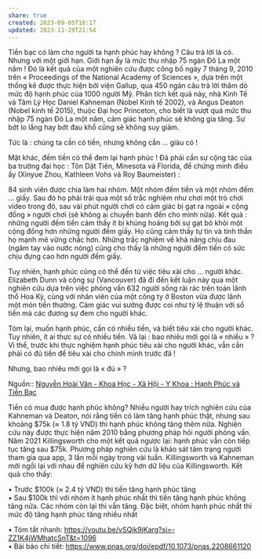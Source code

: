 ```yaml
---
share: true
created: 2023-09-05T16:17
updated: 2023-11-29T21:54
---
```

Tiền bạc có làm cho người ta hạnh phúc hay không ? Câu trả lời là có. Nhưng với một giới hạn. Giới hạn ấy là mức thu nhập 75 ngàn Đô La một năm ! Đó là kết quả của một nghiên cứu được công bố ngày 7 tháng 9, 2010 trên « Proceedings of the National Academy of Sciences », dựa trên một thống kê được thực hiện bởi viện Gallup, qua 450 ngàn câu trả lời thăm dò mức độ hạnh phúc của 1000 người Mỹ. Phân tích kết quả này, nhà Kinh Tế và Tâm Lý Học Daniel Kahneman (Nobel Kinh tế 2002), và Angus Deaton (Nobel kinh tế 2015), thuộc Đại học Princeton, cho biết là vượt quá mức thu nhập 75 ngàn Đô La một năm, cảm giác hạnh phúc sẽ không gia tăng. Sự bớt lo lắng hay bớt đau khổ cũng sẽ không suy giảm. 

Tức là : chúng ta cần có tiền, nhưng không cần ... giàu có ! 

Mặt khác, đếm tiền có thể đem lại hạnh phúc ! Đã phải cần sự cộng tác của ba trường đại học : Tôn Dật Tiên, Minesota và Florida, để chứng minh điều ấy (Xinyue Zhou, Kathleen Vohs và Roy Baumeister) : 

84 sinh viên được chia làm hai nhóm. Một nhóm đếm tiền và một nhóm đếm … giấy. Sau đó họ phải trải qua một số trắc nghiệm như chơi một trò chơi video trong đó, sau vài phút người chơi có cảm giác bị gạt ra ngoài « cộng đồng » người chơi (sẽ không ai chuyền banh đến cho mình nữa). Kết quả : những người đếm tiền cảm thấy ít bị khủng hoảng bởi sự gạt bỏ khỏi một cộng đồng hơn những người đếm giấy. Họ cũng cảm thấy tự tin và tinh thần họ mạnh mẽ vững chắc hơn. Những trắc nghiệm về khả năng chịu đau (ngâm tay vào nước nóng) cũng cho thấy là những người đếm tiền có sức chịu đựng cao hơn người đếm giấy.

Tuy nhiên, hạnh phúc cũng có thể đến từ việc tiêu xài cho … người khác. Elizabeth Dunn và cộng sự (Vancouver) đã đi đến kết luận này qua một nghiên cứu dựa trên việc phỏng vấn 632 người sống rải rác trên toàn lãnh thổ Hoa Kỳ, cùng với nhân viên của một công ty ở Boston vừa được lãnh một món tiền thưởng. Cảm giác vui sướng được coi như tỷ lệ thuận với số tiền mà các đương sự đem cho người khác. 

Tóm lại, muốn hạnh phúc, cần có nhiều tiền, và biết tiêu xài cho người khác. Tuy nhiên, ít ai thực sự có nhiều tiền. Vả lại : bao nhiêu mới gọi là « nhiều » ? Vì thế, trước khi thực nghiệm hạnh phúc tiêu xài cho người khác, vẫn cần phải có đủ tiền để tiêu xài cho chính mình trước đã ! 

Nhưng, bao nhiêu mới gọi là « đủ » ?

Nguồn:: [Nguyễn Hoài Vân - Khoa Học - Xã Hội - Y Khoa : Hạnh Phúc và Tiền Bạc](https://y-khoa-xa-hoi-khoa-hoc.blogspot.com/2016/08/hanh-phuc-va-tien-bac.html)

Tiền có mua được hạnh phúc không? Nhiều người hay trích nghiên cứu của Kahneman và Deaton, nói rằng tiền có làm tăng hạnh phúc thật, nhưng sau khoảng $75k (≈ 1.8 tỷ VND) thì hạnh phúc không tăng thêm nữa. Nghiên cứu này được thực hiện năm 2010 bằng phương pháp hỏi người phỏng vấn. Năm 2021 Killingsworth cho một kết quả ngược lại: hạnh phúc vẫn còn tiếp tục tăng sau $75k. Phương pháp nghiên cứu là khảo sát tâm trạng người tham gia qua app, 3 lần mỗi ngày trong vài tuần. Killingsworth và Kahneman mới ngồi lại với nhau để nghiên cứu kỹ hơn dữ liệu của Killingsworth. Kết quả cho thấy:  

• Trước $100k (≈ 2.4 tỷ VND) thì tiền tăng hạnh phúc tăng  
• Sau $100k thì với nhóm ít hạnh phúc nhất thì tiền tăng hạnh phúc không tăng nữa. Các nhóm còn lại thì vẫn tăng. Đặc biệt, nhóm hạnh phúc nhất thì mức độ tăng hạnh phúc tăng nhiều nhất  
  
• Tóm tắt nhanh: https://youtu.be/vSQjk9jKarg?si=-ZZ1K4jWMhatcSnT&t=1096  
• Bài báo chi tiết: https://www.pnas.org/doi/epdf/10.1073/pnas.2208661120